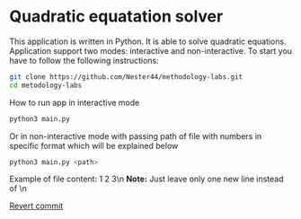 # Quadratic equatation solver

This application is written in Python. It is able to solve quadratic equations. Application support two modes: interactive and non-interactive.
To start you have to follow the following instructions:

```bash
git clone https://github.com/Nester44/methodology-labs.git
cd metodology-labs
```

How to run app in interactive mode

```bash
python3 main.py
```

Or in non-interactive mode with passing path of file with numbers in specific
format which will be explained below

```bash
python3 main.py <path>
```

Example of file content: 1 2 3\n
**Note:** Just leave only one new line instead of \n

[Revert commit](https://github.com/Nester44/methodology-labs/commit/63b5636c8f2ea39236ba41843576204cf331feaa)
